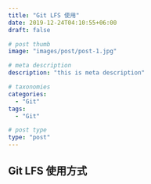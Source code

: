 ```yaml
---
title: "Git LFS 使用"
date: 2019-12-24T04:10:55+06:00
draft: false

# post thumb
image: "images/post/post-1.jpg"

# meta description
description: "this is meta description"

# taxonomies
categories:
  - "Git"
tags:
  - "Git"

# post type
type: "post"
---
```









## Git LFS 使用方式



